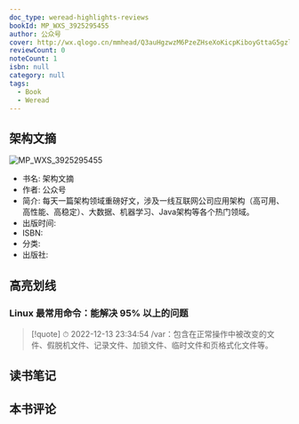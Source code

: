 ```yaml
---
doc_type: weread-highlights-reviews
bookId: MP_WXS_3925295455
author: 公众号
cover: http://wx.qlogo.cn/mmhead/Q3auHgzwzM6PzeZHseXoKicpKiboyGttaG5gzl4llT4tpw3EnRRURj5w/0
reviewCount: 0
noteCount: 1
isbn: null
category: null
tags:
  - Book
  - Weread
---
```


## 架构文摘

![MP_WXS_3925295455](http://wx.qlogo.cn/mmhead/Q3auHgzwzM6PzeZHseXoKicpKiboyGttaG5gzl4llT4tpw3EnRRURj5w/0)
- 书名: 架构文摘
- 作者: 公众号
- 简介: 每天一篇架构领域重磅好文，涉及一线互联网公司应用架构（高可用、高性能、高稳定）、大数据、机器学习、Java架构等各个热门领域。
- 出版时间: 
- ISBN: 
- 分类: 
- 出版社: 

## 高亮划线

### Linux 最常用命令：能解决 95% 以上的问题


> [!quote] ⏱ 2022-12-13 23:34:54
> /var：包含在正常操作中被改变的文件、假脱机文件、记录文件、加锁文件、临时文件和页格式化文件等。
 



## 读书笔记


## 本书评论

